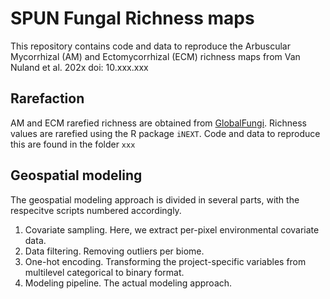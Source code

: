 # SPUN Fungal Richness maps
This repository contains code and data to reproduce the Arbuscular Mycorrhizal (AM) and Ectomycorrhizal (ECM) richness maps from Van Nuland et al. 202x doi: 10.xxx.xxx

## Rarefaction
AM and ECM rarefied richness are obtained from [GlobalFungi](https://globalfungi.com/). Richness values are rarefied using the R package `iNEXT`. Code and data to reproduce this are found in the folder `xxx`

## Geospatial modeling
The geospatial modeling approach is divided in several parts, with the respecitve scripts numbered accordingly.
1. Covariate sampling. Here, we extract per-pixel environmental covariate data.
2. Data filtering. Removing outliers per biome.
3. One-hot encoding. Transforming the project-specific variables from multilevel categorical to binary format.
4. Modeling pipeline. The actual modeling approach. 

